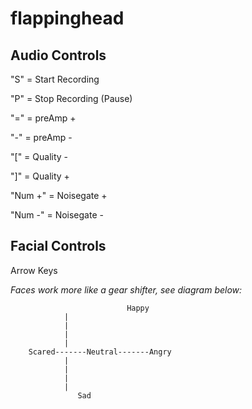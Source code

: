 # flappinghead
## Audio Controls
"S" = Start Recording

"P" = Stop Recording (Pause)

"=" = preAmp +

"-" = preAmp -

"[" = Quality -

"]" = Quality +

"Num +" = Noisegate +

"Num -" = Noisegate -


## Facial Controls
Arrow Keys

*Faces work more like a gear shifter, see diagram below:*


                              Happy
				|
				|
				|
				|
		Scared-------Neutral-------Angry
				|
				|
				|
				|
			       Sad
